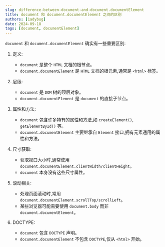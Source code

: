 ```yaml
---
slug: difference-between-document-and-document.documentElement
title: document 和 document.documentElement 之间的区别
authors: [1adybug]
date: 2024-09-18
tags: [document, documentElement]
---
```


`document` 和 `document.documentElement` 确实有一些重要区别:

1. 定义:

    - `document` 是整个 `HTML` 文档的根节点。
    - `document.documentElement` 是 `HTML` 文档的根元素,通常是 `<html>` 标签。

2. 层级:

    - `document` 是 `DOM` 树的顶层对象。
    - `document.documentElement` 是 `document` 的直接子节点。

3. 属性和方法:

    - `document` 包含许多特有的属性和方法,如 `createElement()`, `getElementById()` 等。
    - `document.documentElement` 主要继承自 `Element` 接口,拥有元素通用的属性和方法。

4. 尺寸获取:

    - 获取视口大小时,通常使用 `document.documentElement.clientWidth/clientHeight`。
    - `document` 本身没有这些尺寸属性。

5. 滚动相关:

    - 处理页面滚动时,常用 `document.documentElement.scrollTop/scrollLeft`。
    - 某些浏览器可能需要使用 `document.body` 而非 `document.documentElement`。

6. DOCTYPE:
    - `document` 包含 `DOCTYPE` 声明。
    - `document.documentElement` 不包含 `DOCTYPE`,仅从 `<html>` 开始。
